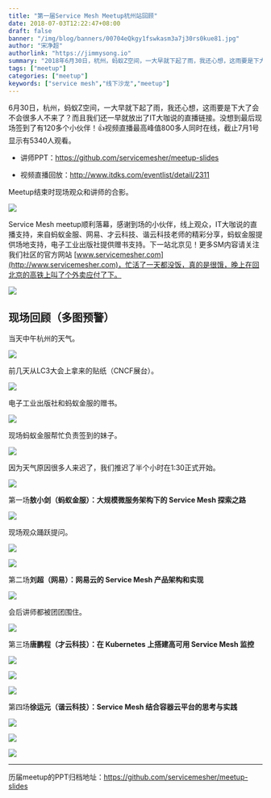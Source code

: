 ```yaml
---
title: "第一届Service Mesh Meetup杭州站回顾"
date: 2018-07-03T12:22:47+08:00
draft: false
banner: "/img/blog/banners/00704eQkgy1fswkasm3a7j30rs0kue81.jpg"
author: "宋净超"
authorlink: "https://jimmysong.io"
summary: "2018年6月30日，杭州，蚂蚁Z空间，一大早就下起了雨，我还心想，这雨要是下大了会不会很多人不来了？而且我们还一早就放出了IT大咖说的直播链接。没想到最后现场签到了有120多个小伙伴！视频直播最高峰值800多人同时在线，截止7月1号显示有5340人观看。"
tags: ["meetup"]
categories: ["meetup"]
keywords: ["service mesh","线下沙龙","meetup"]
---
```


6月30日，杭州，蚂蚁Z空间，一大早就下起了雨，我还心想，这雨要是下大了会不会很多人不来了？而且我们还一早就放出了IT大咖说的直播链接。没想到最后现场签到了有120多个小伙伴！👍视频直播最高峰值800多人同时在线，截止7月1号显示有5340人观看。

- 讲师PPT：https://github.com/servicemesher/meetup-slides

- 视频直播回放：http://www.itdks.com/eventlist/detail/2311

Meetup结束时现场观众和讲师的合影。

![](https://raw.githubusercontent.com/servicemesher/website/master/content/blog/hangzhou-meetup-20180630/00704eQkgy1fsuaql8gjaj318w0u0qv6.jpg)

Service Mesh meetup顺利落幕，感谢到场的小伙伴，线上观众，IT大咖说的直播支持，来自蚂蚁金服、网易、才云科技、谐云科技老师的精彩分享，蚂蚁金服提供场地支持，电子工业出版社提供赠书支持。下一站北京见！更多SM内容请关注我们社区的官方网站 [www.servicemesher.com](http://www.servicemesher.com)，忙活了一天都没饭，真的是很饿，晚上在回北京的高铁上叫了个外卖应付了下。

![](https://raw.githubusercontent.com/servicemesher/website/master/content/blog/hangzhou-meetup-20180630/00704eQkgy1fsuamb3iufj31y011atx2.jpg)

## 现场回顾（多图预警）

当天中午杭州的天气。

![](https://raw.githubusercontent.com/servicemesher/website/master/content/blog/hangzhou-meetup-20180630/00704eQkgy1fsub06sja0j30xc0p0npd.jpg)

前几天从LC3大会上拿来的贴纸（CNCF展台）。

![](https://raw.githubusercontent.com/servicemesher/website/master/content/blog/hangzhou-meetup-20180630/00704eQkgy1fsuaue4vfxj30xc0p0b29.jpg)

电子工业出版社和蚂蚁金服的赠书。

![](https://raw.githubusercontent.com/servicemesher/website/master/content/blog/hangzhou-meetup-20180630/00704eQkgy1fsuav3vujnj318w0u0npd.jpg)

现场蚂蚁金服帮忙负责签到的妹子。

![](https://raw.githubusercontent.com/servicemesher/website/master/content/blog/hangzhou-meetup-20180630/00704eQkgy1fsuavtu3d3j318w0u01ky.jpg)

因为天气原因很多人来迟了，我们推迟了半个小时在1:30正式开始。

![](https://raw.githubusercontent.com/servicemesher/website/master/content/blog/hangzhou-meetup-20180630/00704eQkgy1fsuaww0pkjj318w0u0hdu.jpg)

第一场**敖小剑（蚂蚁金服）：大规模微服务架构下的 Service Mesh 探索之路**

![](https://raw.githubusercontent.com/servicemesher/website/master/content/blog/hangzhou-meetup-20180630/00704eQkgy1fsuaxqxvyoj318w0u0b2a.jpg)

现场观众踊跃提问。

![](https://raw.githubusercontent.com/servicemesher/website/master/content/blog/hangzhou-meetup-20180630/00704eQkgy1fsuaz8hfxfj318w0u07wi.jpg)

![](https://raw.githubusercontent.com/servicemesher/website/master/content/blog/hangzhou-meetup-20180630/00704eQkgy1fsub6g8csej318w0u0npd.jpg)

第二场**刘超（网易）：网易云的 Service Mesh 产品架构和实现**

![](https://raw.githubusercontent.com/servicemesher/website/master/content/blog/hangzhou-meetup-20180630/00704eQkgy1fsub2vn95vj318w0u0npd.jpg)

会后讲师都被团团围住。

![](https://raw.githubusercontent.com/servicemesher/website/master/content/blog/hangzhou-meetup-20180630/00704eQkgy1fsub2eyzpqj318w0u0x6p.jpg)

第三场**唐鹏程（才云科技）：在 Kubernetes 上搭建高可用 Service Mesh 监控**

![](https://raw.githubusercontent.com/servicemesher/website/master/content/blog/hangzhou-meetup-20180630/00704eQkgy1fsub3q7jooj318w0u0b2a.jpg)

![](https://raw.githubusercontent.com/servicemesher/website/master/content/blog/hangzhou-meetup-20180630/00704eQkgy1fsub5atdsvj318w0u0x6p.jpg)

![](https://raw.githubusercontent.com/servicemesher/website/master/content/blog/hangzhou-meetup-20180630/00704eQkgy1fsub611rakj318w0u0u0x.jpg)

第四场**徐运元（谐云科技）：Service Mesh 结合容器云平台的思考与实践**

![](https://raw.githubusercontent.com/servicemesher/website/master/content/blog/hangzhou-meetup-20180630/00704eQkgy1fsub5os3jnj318w0u0e81.jpg)

![](https://raw.githubusercontent.com/servicemesher/website/master/content/blog/hangzhou-meetup-20180630/00704eQkgy1fsub5t5yk2j318w0u0u0x.jpg)

![](https://raw.githubusercontent.com/servicemesher/website/master/content/blog/hangzhou-meetup-20180630/00704eQkgy1fsub6sjm96j318w0u0b2a.jpg)

------

历届meetup的PPT归档地址：https://github.com/servicemesher/meetup-slides
